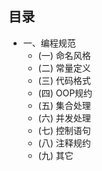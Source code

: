 ## 目录

- 一、编程规范
   - (一) 命名风格
   - (二) 常量定义
   - (三) 代码格式
   - (四) OOP规约
   - (五) 集合处理
   - (六) 并发处理
   - (七) 控制语句
   - (八) 注释规约
   - (九) 其它